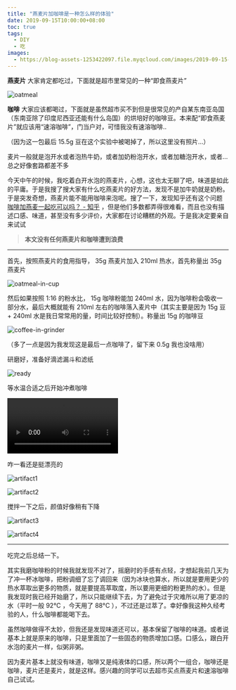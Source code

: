 ```yaml
---
title: "燕麦片加咖啡是一种怎么样的体验"
date: 2019-09-15T10:00:00+08:00
toc: true
tags:
  - DIY
  - 吃
images:
  - https://blog-assets-1253422097.file.myqcloud.com/images/2019-09-15-oatmeal-with-coffee/banner.jpg
---
```


**燕麦片** 大家肯定都吃过，下面就是超市里常见的一种“即食燕麦片”

![oatmeal](https://blog-assets-1253422097.file.myqcloud.com/images/2019-09-15-oatmeal-with-coffee/oatmeal.jpg)

**咖啡** 大家应该都喝过，下面就是虽然超市买不到但是很常见的产自某东南亚岛国（东南亚除了印度尼西亚还能有什么岛国）的烘培好的咖啡豆。本来配“即食燕麦片”就应该用“速溶咖啡”，门当户对，可惜我没有速溶咖啡..

（因为这一包最后 15.5g 豆在这个实验中被喝掉了，所以这里没有照片...）

麦片一般就是泡开水或者泡热牛奶，或者加奶粉泡开水，或者加糖泡开水，或者... 总之好像套路都差不多

今天中午的时候，我吃着白开水泡的燕麦片，心想，这也太无聊了吧，味道是如此的平庸。于是我搜了搜大家有什么吃燕麦片的好方法，发现不是加牛奶就是奶粉。于是突发奇想，燕麦片能不能用咖啡来泡呢。搜了一下，发现知乎还有这个问题 [咖啡加燕麦一起吃可以吗？ - 知乎](https://www.zhihu.com/question/22126528) ，但是他们多数都弄得很难看，而且也没有描述口感、味道，甚至没有多少评价，大家都在讨论糟糕的外观。于是我决定要亲自来试试

> **本文没有任何燕麦片和咖啡遭到浪费**

---

首先，按照燕麦片的食用指导， 35g 燕麦片加入 210ml 热水，首先称量出 35g 燕麦片

![oatmeal-in-cup](https://blog-assets-1253422097.file.myqcloud.com/images/2019-09-15-oatmeal-with-coffee/oatmeal-in-cup.jpg)

然后如果按照 1:16 的粉水比， 15g 咖啡粉能加 240ml 水，因为咖啡粉会吸收一部分水，最后大概就能有 210ml 左右的咖啡落入麦片中（其实主要是因为 15g 豆 + 240ml 水是我日常常用的量，时间比较好控制）。称量出 15g 的咖啡豆

![coffee-in-grinder](https://blog-assets-1253422097.file.myqcloud.com/images/2019-09-15-oatmeal-with-coffee/coffee-in-grinder.jpg)

（多了一点是因为我发现这是最后一点咖啡了，留下来 0.5g 我也没啥用）

研磨好，准备好滴滤漏斗和滤纸

![ready](https://blog-assets-1253422097.file.myqcloud.com/images/2019-09-15-oatmeal-with-coffee/ready.jpg)

等水温合适之后开始冲煮咖啡

<video id="video" controls="" preload="metadata" width="50%">
    <source id="mp4" src="https://video-1253422097.file.myqcloud.com/blog/oatmeal-with-coffee/process-l.mp4" type="video/mp4">
    <p>Your user agent does not support the HTML5 Video element.</p>
</video>

咋一看还是挺漂亮的

![artifact1](https://blog-assets-1253422097.file.myqcloud.com/images/2019-09-15-oatmeal-with-coffee/artifact1.jpg)

![artifact2](https://blog-assets-1253422097.file.myqcloud.com/images/2019-09-15-oatmeal-with-coffee/artifact2.jpg)

搅拌一下之后，颜值好像稍有下降

![artifact3](https://blog-assets-1253422097.file.myqcloud.com/images/2019-09-15-oatmeal-with-coffee/artifact3.jpg)

![artifact4](https://blog-assets-1253422097.file.myqcloud.com/images/2019-09-15-oatmeal-with-coffee/artifact4.jpg)

---

吃完之后总结一下。

其实我磨咖啡粉的时候我就发现不对了，摇磨时的手感有点轻，才想起我前几天为了冲一杯冰咖啡，把粉调细了忘了调回来（因为冰块也算水，所以就是要用更少的热水萃取出更多的物质，就是要提高萃取度，所以要用更细的粉更热的水）。但是我发现时我已经开始磨了，所以只能继续下去，为了避免过于灾难所以用了更凉的水（平时一般 92°C ，今天用了 88°C ），不过还是过萃了。幸好像我这种久经考验的人，什么咖啡都能喝下去。

虽然咖啡做得不太妙，但我还是发现味道还可以，基本保留了咖啡的味道。或者说基本上就是原来的咖啡，只是里面加了一些固态的物质增加口感。口感么，跟白开水泡的麦片一样，似粥非粥。

因为麦片基本上就没有味道，咖啡又是纯液体的口感，所以两个一组合，咖啡还是咖啡，麦片还是麦片，就是这样。感兴趣的同学可以去超市买点燕麦片和速溶咖啡自己试试。
